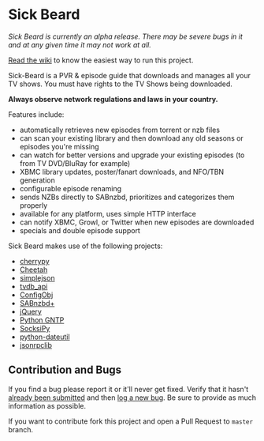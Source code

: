 Sick Beard
=====

*Sick Beard is currently an alpha release. There may be severe bugs in it and at any given time it may not work at all.*

[Read the wiki][wiki] to know the easiest way to run this project.   

Sick-Beard is a PVR & episode guide that downloads and manages all your TV shows. You must have rights to the TV Shows being downloaded. 

**Always observe network regulations and laws in your country.**

Features include:

* automatically retrieves new episodes from torrent or nzb files
* can scan your existing library and then download any old seasons or episodes you're missing
* can watch for better versions and upgrade your existing episodes (to from TV DVD/BluRay for example)
* XBMC library updates, poster/fanart downloads, and NFO/TBN generation
* configurable episode renaming
* sends NZBs directly to SABnzbd, prioritizes and categorizes them properly
* available for any platform, uses simple HTTP interface
* can notify XBMC, Growl, or Twitter when new episodes are downloaded
* specials and double episode support


Sick Beard makes use of the following projects:

* [cherrypy][cherrypy]
* [Cheetah][cheetah]
* [simplejson][simplejson]
* [tvdb_api][tvdb_api]
* [ConfigObj][configobj]
* [SABnzbd+][sabnzbd]
* [jQuery][jquery]
* [Python GNTP][pythongntp]
* [SocksiPy][socks]
* [python-dateutil][dateutil]
* [jsonrpclib][jsonrpclib]


## Contribution and Bugs

If you find a bug please report it or it'll never get fixed. Verify that it hasn't [already been submitted][githubissues] and then [log a new bug][githubnewissue]. Be sure to provide as much information as possible.

If you want to contribute fork this project and open a Pull Request to `master` branch.

[cherrypy]: http://www.cherrypy.org
[cheetah]: http://www.cheetahtemplate.org/
[simplejson]: http://code.google.com/p/simplejson/ 
[tvdb_api]: http://github.com/dbr/tvdb_api
[configobj]: http://www.voidspace.org.uk/python/configobj.html
[sabnzbd]: http://www.sabnzbd.org/
[jquery]: http://jquery.com
[pythongntp]: http://github.com/kfdm/gntp
[socks]: http://code.google.com/p/socksipy-branch/
[dateutil]: http://labix.org/python-dateutil
[googledownloads]: http://code.google.com/p/sickbeard/downloads/list
[githubissues]: https://github.com/junalmeida/Sick-Beard/issues
[githubnewissue]: https://github.com/junalmeida/Sick-Beard/issues/new
[jsonrpclib]: https://github.com/joshmarshall/jsonrpclib
[githubdownloads]: https://github.com/midgetspy/Sick-Beard/releases
[wiki]: https://github.com/junalmeida/Sick-Beard/wiki
